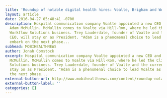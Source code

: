 ```yaml
---
title: 'Roundup of notable digital health hires: Voalte, Brigham and Women''s  Healthways'
layout: article
date: 2016-04-27 05:48:41 -0700
description: Hospital communication company Voalte appointed a new CEO and Chairman,
  Adam McMullin. McMullin comes to Voalte via Hill-Rom, where he led the Clinical
  Workflow Solutions business. Trey Lauderdale, founder of Voalte and the current
  CEO, will stay on as President. "Adam is a phenomenal choice to lead Voalte as we
  embark on the next phase...
subhead: MOBIHEALTHNEWS
author: Jonah Comstock
excerpt: Hospital communication company Voalte appointed a new CEO and Chairman, Adam
  McMullin. McMullin comes to Voalte via Hill-Rom, where he led the Clinical Workflow
  Solutions business. Trey Lauderdale, founder of Voalte and the current CEO, will
  stay on as President. "Adam is a phenomenal choice to lead Voalte as we embark on
  the next phase...
external-button-url: http://www.mobihealthnews.com/content/roundup-notable-digital-health-hires-voalte-brigham-and-womens-healthways
external-button-label: ''
categories: []
---
```

